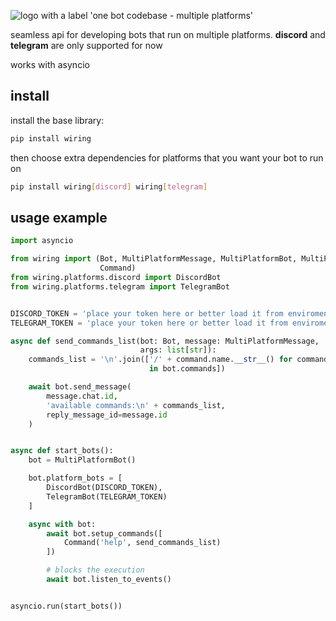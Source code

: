 ![logo with a label 'one bot codebase - multiple platforms'](https://github.com/crucials/wiring/assets/83793845/4b987f42-1718-4a83-83b1-dc5556da28af)

seamless api for developing bots that run on multiple platforms. **discord** and **telegram** are only supported for now

works with asyncio

## install

install the base library:

```sh
pip install wiring
```

then choose extra dependencies for platforms that you want your bot to run on

```sh
pip install wiring[discord] wiring[telegram]
```

## usage example

```python
import asyncio

from wiring import (Bot, MultiPlatformMessage, MultiPlatformBot, MultiPlatformUser,
                    Command)
from wiring.platforms.discord import DiscordBot
from wiring.platforms.telegram import TelegramBot


DISCORD_TOKEN = 'place your token here or better load it from enviroment variables'
TELEGRAM_TOKEN = 'place your token here or better load it from enviroment variables'

async def send_commands_list(bot: Bot, message: MultiPlatformMessage,
                             args: list[str]):
    commands_list = '\n'.join(['/' + command.name.__str__() for command
                               in bot.commands])

    await bot.send_message(
        message.chat.id,
        'available commands:\n' + commands_list,
        reply_message_id=message.id
    )


async def start_bots():
    bot = MultiPlatformBot()

    bot.platform_bots = [
        DiscordBot(DISCORD_TOKEN),
        TelegramBot(TELEGRAM_TOKEN)
    ]

    async with bot:
        await bot.setup_commands([
            Command('help', send_commands_list)
        ])

        # blocks the execution
        await bot.listen_to_events()


asyncio.run(start_bots())
```

